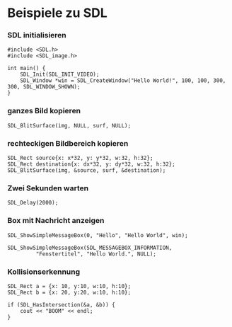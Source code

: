 
# Beispiele zu SDL

### SDL initialisieren

    #include <SDL.h>
    #include <SDL_image.h>

    int main() {
        SDL_Init(SDL_INIT_VIDEO);
        SDL_Window *win = SDL_CreateWindow("Hello World!", 100, 100, 300, 300, SDL_WINDOW_SHOWN);
    }



### ganzes Bild kopieren
   
    SDL_BlitSurface(img, NULL, surf, NULL);

### rechteckigen Bildbereich kopieren

    SDL_Rect source{x: x*32, y: y*32, w:32, h:32};
    SDL_Rect destination{x: dx*32, y: dy*32, w:32, h:32};
    SDL_BlitSurface(img, &source, surf, &destination);


### Zwei Sekunden warten

    SDL_Delay(2000);

### Box mit Nachricht anzeigen

	SDL_ShowSimpleMessageBox(0, "Hello", "Hello World", win);
    
    SDL_ShowSimpleMessageBox(SDL_MESSAGEBOX_INFORMATION,
             "Fenstertitel", "Hello World.", NULL);

### Kollisionserkennung

    SDL_Rect a = {x: 10, y:10, w:10, h:10};
    SDL_Rect b = {x: 20, y:20, w:10, h:10};

    if (SDL_HasIntersection(&a, &b)) {
        cout << "BOOM" << endl;
    }
